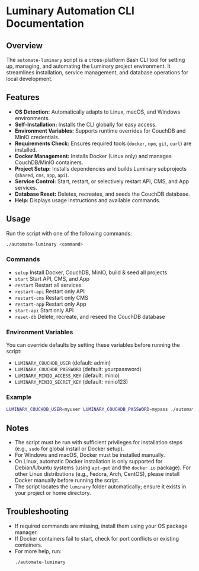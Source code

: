 # Luminary Automation CLI Documentation

## Overview

The `automate-luminary` script is a cross-platform Bash CLI tool for setting up, managing, and automating the Luminary project environment. It streamlines installation, service management, and database operations for local development.

## Features
- **OS Detection:** Automatically adapts to Linux, macOS, and Windows environments.
- **Self-Installation:** Installs the CLI globally for easy access.
- **Environment Variables:** Supports runtime overrides for CouchDB and MinIO credentials.
- **Requirements Check:** Ensures required tools (`docker`, `npm`, `git`, `curl`) are installed.
- **Docker Management:** Installs Docker (Linux only) and manages CouchDB/MinIO containers.
- **Project Setup:** Installs dependencies and builds Luminary subprojects (`shared`, `cms`, `app`, `api`).
- **Service Control:** Start, restart, or selectively restart API, CMS, and App services.
- **Database Reset:** Deletes, recreates, and seeds the CouchDB database.
- **Help:** Displays usage instructions and available commands.

## Usage

Run the script with one of the following commands:

```bash
./automate-luminary <command>
```

### Commands
- `setup`        Install Docker, CouchDB, MinIO, build & seed all projects
- `start`        Start API, CMS, and App
- `restart`      Restart all services
- `restart-api`  Restart only API
- `restart-cms`  Restart only CMS
- `restart-app`  Restart only App
- `start-api`    Start only API
- `reset-db`     Delete, recreate, and reseed the CouchDB database

### Environment Variables
You can override defaults by setting these variables before running the script:
- `LUMINARY_COUCHDB_USER`      (default: admin)
- `LUMINARY_COUCHDB_PASSWORD`  (default: yourpassword)
- `LUMINARY_MINIO_ACCESS_KEY`  (default: minio)
- `LUMINARY_MINIO_SECRET_KEY`  (default: minio123)

### Example
```bash
LUMINARY_COUCHDB_USER=myuser LUMINARY_COUCHDB_PASSWORD=mypass ./automate-luminary setup
```

## Notes
- The script must be run with sufficient privileges for installation steps (e.g., `sudo` for global install or Docker setup).
- For Windows and macOS, Docker must be installed manually.
- On Linux, automatic Docker installation is only supported for Debian/Ubuntu systems (using `apt-get` and the `docker.io` package). For other Linux distributions (e.g., Fedora, Arch, CentOS), please install Docker manually before running the script.
- The script locates the `luminary` folder automatically; ensure it exists in your project or home directory.

## Troubleshooting
- If required commands are missing, install them using your OS package manager.
- If Docker containers fail to start, check for port conflicts or existing containers.
- For more help, run:
  ```bash
  ./automate-luminary
  ```
